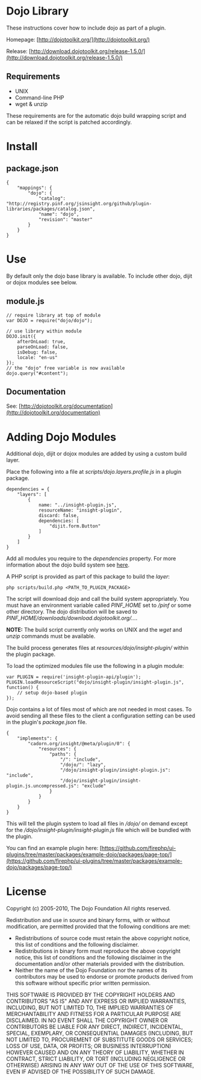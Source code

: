 Dojo Library
============

These instructions cover how to include dojo as part of a plugin.

Homepage: [http://dojotoolkit.org/](http://dojotoolkit.org/)

Release: [http://download.dojotoolkit.org/release-1.5.0/](http://download.dojotoolkit.org/release-1.5.0/)

Requirements
------------

  * UNIX
  * Command-line PHP
  * wget & unzip

These requirements are for the automatic dojo build wrapping script and can be relaxed if the script is patched accordingly.


Install
=======

package.json
------------

    {
        "mappings": {
            "dojo": {
                "catalog": "http://registry.pinf.org/jsinsight.org/github/plugin-libraries/packages/catalog.json",
                "name": "dojo",
                "revision": "master"
            }
        }
    }


Use
===

By default only the dojo base library is available. To include other dojo, dijit or dojox modules see below.

module.js
---------

    // require library at top of module
    var DOJO = require("dojo/dojo");

    // use library within module
    DOJO.init({
        afterOnLoad: true,
        parseOnLoad: false,
        isDebug: false,
        locale: "en-us"
    });
    // the "dojo" free variable is now available
    dojo.query("#content");


Documentation
-------------

See: [http://dojotoolkit.org/documentation](http://dojotoolkit.org/documentation)


Adding Dojo Modules
===================

Additional dojo, dijit or dojox modules are added by using a custom build layer.

Place the following into a file at _scripts/dojo.layers.profile.js_ in a plugin package.

    dependencies = {
        "layers": [
            {
                name: "../insight-plugin.js",
                resourceName: "insight-plugin",
                discard: false,
                dependencies: [
                    "dijit.form.Button"
                ]
            }
        ]
    }

Add all modules you require to the _dependencies_ property. For more information about the dojo build system see
[here](http://dojotoolkit.org/reference-guide/build/index.html#build-index).

A PHP script is provided as part of this package to build the _layer_:

    php scripts/build.php <PATH_TO_PLUGIN_PACKAGE>

The script will download dojo and call the build system appropriately. You must have an environment variable called
_PINF\_HOME_ set to _/pinf_ or some other directory. The dojo distribution will be saved to _PINF\_HOME/downloads/download.dojotoolkit.org/..._.

**NOTE:** The build script currently only works on UNIX and the _wget_ and _unzip_ commands must be available.

The build process generates files at _resources/dojo/insight-plugin/_ within the plugin package.

To load the optimized modules file use the following in a plugin module:

    var PLUGIN = require('insight-plugin-api/plugin');
    PLUGIN.loadResourceScript("dojo/insight-plugin/insight-plugin.js", function() {
        // setup dojo-based plugin
    });

Dojo contains a lot of files most of which are not needed in most cases. To avoid sending all these files to the client
a configuration setting can be used in the plugin's _package.json_ file.

    {
        "implements": {
            "cadorn.org/insight/@meta/plugin/0": {
                "resources": {
                    "paths": {
                        "/": "include",
                        "/dojo/": "lazy",
                        "/dojo/insight-plugin/insight-plugin.js": "include",
                        "/dojo/insight-plugin/insight-plugin.js.uncompressed.js": "exclude"
                    }
                }
            }
        }
    }

This will tell the plugin system to load all files in _/dojo/_ on demand except for the _/dojo/insight-plugin/insight-plugin.js_ file
which will be bundled with the plugin.

You can find an example plugin here: [https://github.com/firephp/ui-plugins/tree/master/packages/example-dojo/packages/page-top/](https://github.com/firephp/ui-plugins/tree/master/packages/example-dojo/packages/page-top/)


License
=======

Copyright (c) 2005-2010, The Dojo Foundation
All rights reserved.

Redistribution and use in source and binary forms, with or without
modification, are permitted provided that the following conditions are met:

  * Redistributions of source code must retain the above copyright notice, this
    list of conditions and the following disclaimer.
  * Redistributions in binary form must reproduce the above copyright notice,
    this list of conditions and the following disclaimer in the documentation
    and/or other materials provided with the distribution.
  * Neither the name of the Dojo Foundation nor the names of its contributors
    may be used to endorse or promote products derived from this software
    without specific prior written permission.

THIS SOFTWARE IS PROVIDED BY THE COPYRIGHT HOLDERS AND CONTRIBUTORS "AS IS" AND
ANY EXPRESS OR IMPLIED WARRANTIES, INCLUDING, BUT NOT LIMITED TO, THE IMPLIED
WARRANTIES OF MERCHANTABILITY AND FITNESS FOR A PARTICULAR PURPOSE ARE
DISCLAIMED.  IN NO EVENT SHALL THE COPYRIGHT OWNER OR CONTRIBUTORS BE LIABLE
FOR ANY DIRECT, INDIRECT, INCIDENTAL, SPECIAL, EXEMPLARY, OR CONSEQUENTIAL
DAMAGES (INCLUDING, BUT NOT LIMITED TO, PROCUREMENT OF SUBSTITUTE GOODS OR
SERVICES; LOSS OF USE, DATA, OR PROFITS; OR BUSINESS INTERRUPTION) HOWEVER
CAUSED AND ON ANY THEORY OF LIABILITY, WHETHER IN CONTRACT, STRICT LIABILITY,
OR TORT (INCLUDING NEGLIGENCE OR OTHERWISE) ARISING IN ANY WAY OUT OF THE USE
OF THIS SOFTWARE, EVEN IF ADVISED OF THE POSSIBILITY OF SUCH DAMAGE.
